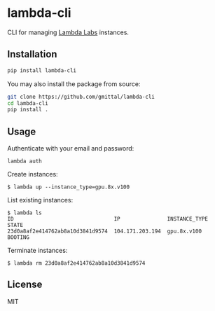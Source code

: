 # lambda-cli
CLI for managing [Lambda Labs](https://lambdalabs.com/service/gpu-cloud) instances.

## Installation
```bash
pip install lambda-cli
```

You may also install the package from source:
```bash
git clone https://github.com/gmittal/lambda-cli
cd lambda-cli
pip install .
```

## Usage

Authenticate with your email and password:

```shell
lambda auth
```

Create instances:

```shell
$ lambda up --instance_type=gpu.8x.v100
```

List existing instances:

```shell
$ lambda ls
ID                                IP               INSTANCE_TYPE  STATE
23d0a8af2e414762ab8a10d3841d9574  104.171.203.194  gpu.8x.v100    BOOTING
```

Terminate instances:

```shell
$ lambda rm 23d0a8af2e414762ab8a10d3841d9574
```

## License
MIT
